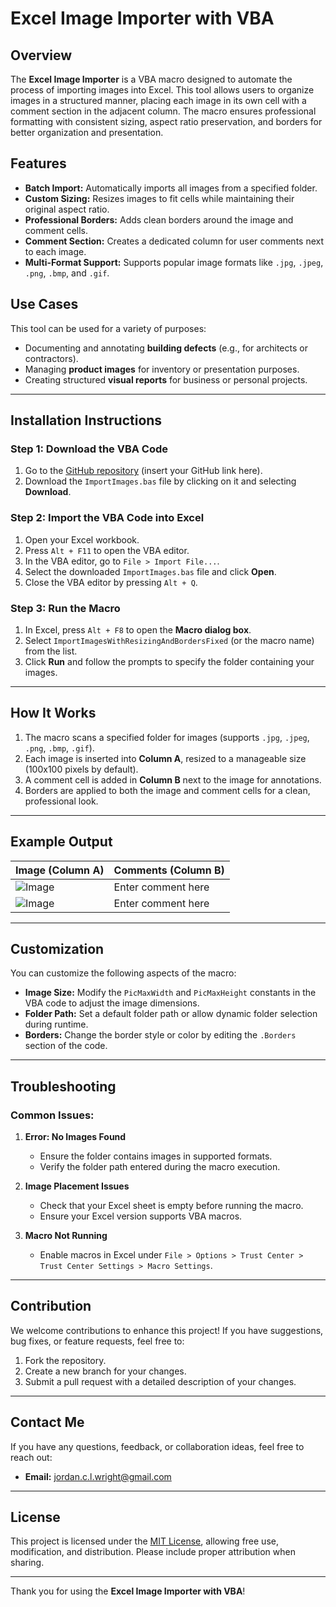 # Excel Image Importer with VBA

## Overview
The **Excel Image Importer** is a VBA macro designed to automate the process of importing images into Excel. This tool allows users to organize images in a structured manner, placing each image in its own cell with a comment section in the adjacent column. The macro ensures professional formatting with consistent sizing, aspect ratio preservation, and borders for better organization and presentation.

## Features
- **Batch Import:** Automatically imports all images from a specified folder.
- **Custom Sizing:** Resizes images to fit cells while maintaining their original aspect ratio.
- **Professional Borders:** Adds clean borders around the image and comment cells.
- **Comment Section:** Creates a dedicated column for user comments next to each image.
- **Multi-Format Support:** Supports popular image formats like `.jpg`, `.jpeg`, `.png`, `.bmp`, and `.gif`.

## Use Cases
This tool can be used for a variety of purposes:
- Documenting and annotating **building defects** (e.g., for architects or contractors).
- Managing **product images** for inventory or presentation purposes.
- Creating structured **visual reports** for business or personal projects.

---

## Installation Instructions

### Step 1: Download the VBA Code
1. Go to the [GitHub repository](#) (insert your GitHub link here).
2. Download the `ImportImages.bas` file by clicking on it and selecting **Download**.

### Step 2: Import the VBA Code into Excel
1. Open your Excel workbook.
2. Press `Alt + F11` to open the VBA editor.
3. In the VBA editor, go to `File > Import File...`.
4. Select the downloaded `ImportImages.bas` file and click **Open**.
5. Close the VBA editor by pressing `Alt + Q`.

### Step 3: Run the Macro
1. In Excel, press `Alt + F8` to open the **Macro dialog box**.
2. Select `ImportImagesWithResizingAndBordersFixed` (or the macro name) from the list.
3. Click **Run** and follow the prompts to specify the folder containing your images.

---

## How It Works
1. The macro scans a specified folder for images (supports `.jpg`, `.jpeg`, `.png`, `.bmp`, `.gif`).
2. Each image is inserted into **Column A**, resized to a manageable size (100x100 pixels by default).
3. A comment cell is added in **Column B** next to the image for annotations.
4. Borders are applied to both the image and comment cells for a clean, professional look.

---

## Example Output
| **Image (Column A)** | **Comments (Column B)** |
|-----------------------|-------------------------|
| ![Image](#)           | Enter comment here      |
| ![Image](#)           | Enter comment here      |

---

## Customization
You can customize the following aspects of the macro:
- **Image Size:** Modify the `PicMaxWidth` and `PicMaxHeight` constants in the VBA code to adjust the image dimensions.
- **Folder Path:** Set a default folder path or allow dynamic folder selection during runtime.
- **Borders:** Change the border style or color by editing the `.Borders` section of the code.

---

## Troubleshooting
### Common Issues:
1. **Error: No Images Found**
   - Ensure the folder contains images in supported formats.
   - Verify the folder path entered during the macro execution.

2. **Image Placement Issues**
   - Check that your Excel sheet is empty before running the macro.
   - Ensure your Excel version supports VBA macros.

3. **Macro Not Running**
   - Enable macros in Excel under `File > Options > Trust Center > Trust Center Settings > Macro Settings`.

---

## Contribution
We welcome contributions to enhance this project! If you have suggestions, bug fixes, or feature requests, feel free to:
1. Fork the repository.
2. Create a new branch for your changes.
3. Submit a pull request with a detailed description of your changes.

---

## Contact Me
If you have any questions, feedback, or collaboration ideas, feel free to reach out:
- **Email:** [jordan.c.l.wright@gmail.com](mailto:jordan.c.l.wright@gmail.com)

---

## License
This project is licensed under the [MIT License](LICENSE), allowing free use, modification, and distribution. Please include proper attribution when sharing.

---

Thank you for using the **Excel Image Importer with VBA**! 

